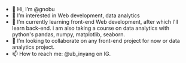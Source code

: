 - 👋 Hi, I’m @gnobu
- 👀 I’m interested in Web development, data analytics
- 🌱 I’m currently learning front-end Web development, after which I'll learn back-end. i am also taking a course on data analytics with python's pandas, numpy, matplotlib, seaborn.
- 💞️ I’m looking to collaborate on any front-end project for now or data analytics project.
- 📫 How to reach me: @ub_inyang on IG.

<!---
gnobu/gnobu is a ✨ special ✨ repository because its `README.md` (this file) appears on your GitHub profile.
You can click the Preview link to take a look at your changes.
--->
